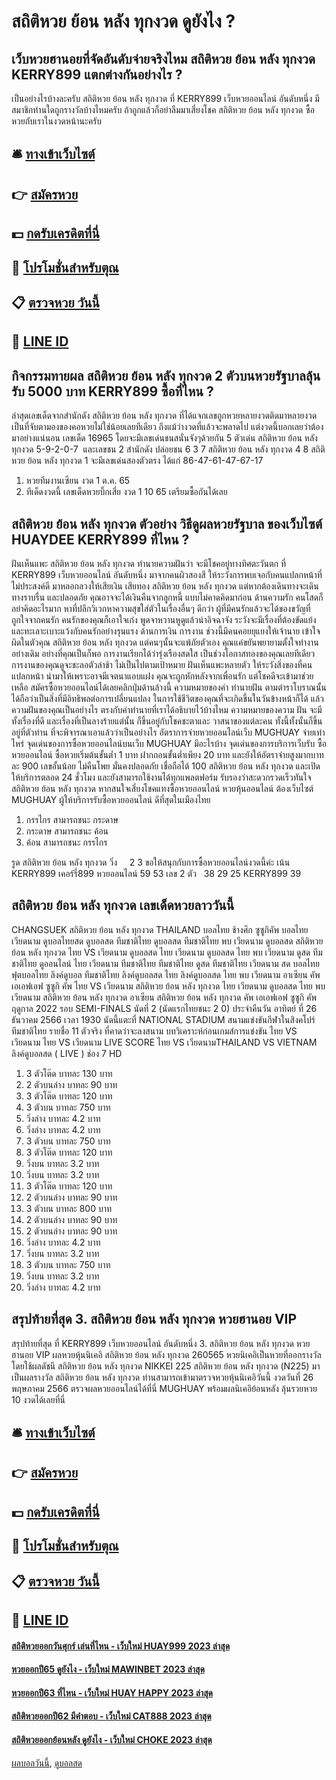 # สถิติหวย ย้อน หลัง ทุกงวด ดูยังไง ?
## เว็บหวยฮานอยที่จัดอันดับจ่ายจริงไหม สถิติหวย ย้อน หลัง ทุกงวด KERRY899 แตกต่างกันอย่างไร ?
เป็นอย่างไรบ้างละครับ สถิติหวย ย้อน หลัง ทุกงวด ที่ KERRY899 เว็บหวยออนไลน์ อันดับหนึ่ง มีสมาชิกท่านใดถูกรางวัลบ้างไหมครับ ถ้าถูกแล้วก็อย่าลืมมาเสี่ยงโชค สถิติหวย ย้อน หลัง ทุกงวด ซื้อหวยกับเราในงวดหน้านะครับ

## 🛎 [ทางเข้าเว็บไซต์](https://bit.ly/3BG5bNw)
## 👉 [สมัครหวย](https://bit.ly/3BG5bNw)
## 💵 [กดรับเครดิตที่นี่](https://bit.ly/3C3mvgS)
## 👑 [โปรโมชั่นสำหรับตุณ](https://bit.ly/3C3mvgS)
## 📋 [ตรวจหวย วันนี้](https://bit.ly/3C3mvgS)
## 📱 [LINE ID](https://bit.ly/3C3mvgS)

## กิจกรรมทายผล สถิติหวย ย้อน หลัง ทุกงวด 2 ตัวบนหวยรัฐบาลลุ้นรับ 5000 บาท KERRY899 ซื้อที่ไหน ?
ล่าสุดเลขเด็ดจากสำนักดัง สถิติหวย ย้อน หลัง ทุกงวด ที่ได้แจกเลขถูกหวยหลายงวดติดมาหลายงวด เป็นที่จับตามองของคอหวยไม่ใช่น้อยเลยทีเดียว ถึงแม้ว่างวดที่แล้วจะพลาดไป แต่งวดนี้บอกเลยว่าต้องมาอย่างแน่นอน เลขเด็ด 16965 โดยจะมีเลขเด่นชนสนั่นจังๆด้วยกัน 5 ตัวเด่น สถิติหวย ย้อน หลัง ทุกงวด 5-9-2-0-7  และเลขชน 2 สำนักดัง ปล่อยชน 6 3 7 สถิติหวย ย้อน หลัง ทุกงวด 4 8 สถิติหวย ย้อน หลัง ทุกงวด 1 จะมีเลขเด่นสองตัวตรง ได้แก่ 86-47-61-47-67-17
1. หวยทีมงานเซียน งวด 1 ต.ค. 65
2. ทีเด็ดงวดนี้ เลขเด็ดหวยบิ๊กเสี่ย งวด 1 10 65 เตรียมซื้อกันได้เลย

## สถิติหวย ย้อน หลัง ทุกงวด ตัวอย่าง วิธีดูผลหวยรัฐบาล ของเว็บไซต์ HUAYDEE KERRY899 ที่ไหน ?
ฝันเห็นแพะ สถิติหวย ย้อน หลัง ทุกงวด ทำนายความฝันว่า จะมีโชคอยู่ทางทิศตะวันตก ที่ KERRY899 เว็บหวยออนไลน์ อันดับหนึ่ง มาจากคนผิวสองสี ให้ระวังการพบเจอกับคนแปลกหน้าที่ไม่ประสงค์ดี มาหลอกลวงให้เสียเงิน เสียทอง สถิติหวย ย้อน หลัง ทุกงวด แต่หากต้องเดินทางจะเดินทางราบรื่น และปลอดภัย คุณอาจจะได้เงินคืนจากลูกหนี้ แบบไม่คาดคิดมาก่อน
ด้านความรัก คนโสดก็อย่าคิดอะไรมาก หาที่ปลีกวิเวกหาความสุขใส่ตัวในเรื่องอื่นๆ ดีกว่า ผู้ที่มีคนรักแล้วจะได้ของขวัญที่ถูกใจจากคนรัก คนรักของคุณก็เอาใจเก่ง พูดจาหวานหูดูแล้วน่าอิจฉาจัง ระวังจะมีเรื่องที่ต้องขัดแย้ง และทะเลาะเบาะแว้งกับคนรักอย่างรุนแรง
ด้านการเงิน การงาน ช่วงนี้มีคนคอยยุแยงให้เจ้านาย เข้าใจผิดในตัวคุณ สถิติหวย ย้อน หลัง ทุกงวด แต่คนๆนั้นจะแพ้ภัยตัวเอง คุณแค่ขยันพยายามตั้งใจทำงานอย่างเดิม อย่างที่คุณเป็นก็พอ การงานเรียกได้ว่ารุ่งเรืองสดใส เป็นช่วงโอกาสทองของคุณเลยทีเดียว การงานของคุณดูจะชะลอตัวล่าช้า ไม่เป็นไปตามเป้าหมาย
ฝันเห็นแพะหลายตัว ให้ระวังสิ่งของที่คนแปลกหน้า นำมาให้เพราะอาจมีเจตนาแอบแฝง คุณจะถูกหักหลังจากเพื่อนรัก แต่โชคดีจะเข้ามาช่วยเหลือ
สมัครซื้อหวยออนไลน์ได้เลยคลิกปุ่มด้านล้างนี้
ความหมายของคำ ทำนายฝัน ตามตำราโบราณนั้น ได้ถือว่าเป็นสิ่งที่มีอิทธิพลต่อการเปลี่ยนแปลง ในการใช้ชีวิตของคุณที่จะเกิดขึ้นในวันข้างหน้าก็ได้ แล้วความฝันของคุณเป็นอย่างไร ตรงกับคำทำนายที่เราได้อธิบายไว้บ้างไหม ความหมายของความ ฝัน จะมีทั้งเรื่องที่ดี และเรื่องที่เป็นลางร้ายแต่นั้น ก็ขึ้นอยู่กับโชคชะตาและ วาสนาของแต่ละคน ทั้งนี้ทั้งนั้นก็ขึ้นอยู่ที่ตัวท่าน ที่จะพิจารณาเอาแล้วว่าเป็นอย่างไร
อัตราการจ่ายหวยออนไลน์เว็บ MUGHUAY จ่ายเท่าไหร่
จุดเด่นของการซื้อหวยออนไลน์บนเว็บ MUGHUAY มีอะไรบ้าง
จุดเด่นของการบริการเว็บรับ ซื้อหวยออนไลน์ ซื้อหวยเริ่มต้นขั้นต่ำ 1 บาท ฝากถอนขั้นต่ำเพียง 20 บาท และยังให้อัตราจ่ายสูงมากบาทละ 900 เลขอั้นน้อย ไม่คืนโพย มั่นคงปลอดภัย เชื่อถือได้ 100 สถิติหวย ย้อน หลัง ทุกงวด และเปิดให้บริการตลอด 24 ชั่วโมง และยังสามารถใช้งานได้ทุกแพลตฟอร์ม รับรองว่าสะดวกรวดเร็วทันใจ สถิติหวย ย้อน หลัง ทุกงวด หากสนใจเสี่ยงโชคแทงซื้อหวยออนไลน์ หวยหุ้นออนไลน์ ต้องเว็บไซต์ MUGHUAY ผู้ให้บริการรับซื้อหวยออนไลน์ ดีที่สุดในเมืองไทย
1. กรรไกร สามารถชนะ กระดาษ
2. กระดาษ สามารถชนะ ค้อน
3. ค้อน สามารถชนะ กรรไกร

รูด สถิติหวย ย้อน หลัง ทุกงวด วิ่ง     2 3
ขอให้สนุกกับการซื้อหวยออนไลน์งวดนี้ค่ะ
เน้น KERRY899 เคอร์รี่899 หวยออนไลน์ 59 53
เลข 2 ตัว   38 29 25 KERRY899 39

## สถิติหวย ย้อน หลัง ทุกงวด เลขเด็ดหวยลาววันนี้
CHANGSUEK สถิติหวย ย้อน หลัง ทุกงวด THAILAND บอลไทย ช้างศึก ซูซูกิคัพ บอลไทย เวียดนาม ดูบอลไทยสด ดูบอลสด ทีมชาติไทย ดูบอลสด ทีมชาติไทย พบ เวียดนาม ดูบอลสด สถิติหวย ย้อน หลัง ทุกงวด ไทย VS เวียดนาม ดูบอลสด ไทย เวียดนาม ดูบอลสด ไทย พบ เวียดนาม ดูสด ทีมชาติไทย ดูออนไลน์ ไทย เวียดนาม ทีมชาติไทย ทีมชาติไทย ดูสด ทีมชาติไทย เวียดนาม สด บอลไทย ฟุตบอลไทย ลิงค์ดูบอล ทีมชาติไทย ลิงค์ดูบอลสด ไทย ลิงค์ดูบอลสด ไทย พบ เวียดนาม อาเซียน คัพ เอเอฟเอฟ ซูซูกิ คัพ ไทย VS เวียดนาม สถิติหวย ย้อน หลัง ทุกงวด ไทย เวียดนาม
ดูบอลสด ไทย พบ เวียดนาม สถิติหวย ย้อน หลัง ทุกงวด อาเซียน สถิติหวย ย้อน หลัง ทุกงวด คัพ เอเอฟเอฟ ซูซูกิ คัพ ฤดูกาล 2022 รอบ SEMI-FINALS นัดที่ 2 (นัดแรกไทยชนะ 2 0) ประจำคืนวัน อาทิตย์ ที่ 26 ธันวาคม 2566 เวลา 1930 นัดนี้แตะที่ NATIONAL STADIUM สนามแข่งขันกีฬาในสิงคโปร์
ทีมชาติไทย รายชื่อ 11 ตัวจริง ที่คาดว่าจะลงสนาม
บทวิเคราะห์ก่อนเกมส์การแข่งขัน ไทย VS เวียดนาม
ไทย VS เวียดนาม
LIVE SCORE ไทย VS เวียดนามTHAILAND VS VIETNAM
ลิงค์ดูบอลสด ( LIVE )
ช่อง 7 HD
1. 3 ตัวโต๊ด บาทละ 130 บาท
2. 2 ตัวบนล่าง บาทละ 90 บาท
3. 3 ตัวโต๊ด บาทละ 120 บาท
4. 3 ตัวบน บาทละ 750 บาท
5. วิ่งล่าง บาทละ 4.2 บาท
6. วิ่งล่าง บาทละ 4.2 บาท
7. 3 ตัวบน บาทละ 750 บาท
8. 3 ตัวโต๊ด บาทละ 120 บาท
9. วิ่งบน บาทละ 3.2 บาท
10. วิ่งบน บาทละ 3.2 บาท
11. 3 ตัวโต๊ด บาทละ 120 บาท
12. 2 ตัวบนล่าง บาทละ 90 บาท
13. 3 ตัวบน บาทละ 800 บาท
14. 2 ตัวบนล่าง บาทละ 90 บาท
15. 2 ตัวบนล่าง บาทละ 90 บาท
16. วิ่งล่าง บาทละ 4.2 บาท
17. วิ่งบน บาทละ 3.2 บาท
18. 3 ตัวบน บาทละ 750 บาท
19. วิ่งบน บาทละ 3.2 บาท
20. วิ่งล่าง บาทละ 4.2 บาท

## สรุปท้ายที่สุด 3. สถิติหวย ย้อน หลัง ทุกงวด หวยฮานอย VIP
สรุปท้ายที่สุด ที่ KERRY899 เว็บหวยออนไลน์ อันดับหนึ่ง 3. สถิติหวย ย้อน หลัง ทุกงวด หวยฮานอย VIP ผลหวยหุ้นนิเคอิ สถิติหวย ย้อน หลัง ทุกงวด 260565 หวยนิเคอิเป็นหวยที่ออกรางวัลโดยใช้ผลดัชนี สถิติหวย ย้อน หลัง ทุกงวด NIKKEI 225 สถิติหวย ย้อน หลัง ทุกงวด (N225) มาเป็นผลรางวัล สถิติหวย ย้อน หลัง ทุกงวด ท่านสามารถเข้ามาตรวจหวยหุ้นนิเคอิวันนี้ งวดวันที่ 26 พฤษภาคม 2566 ตรวจผลหวยออนไลน์ได้ที่นี่ MUGHUAY พร้อมผลนิเคอิย้อนหลัง ลุ้นรวยหวย 10 งวดได้เลยที่นี่

## 🛎 [ทางเข้าเว็บไซต์](https://bit.ly/3BG5bNw)
## 👉 [สมัครหวย](https://bit.ly/3BG5bNw)
## 💵 [กดรับเครดิตที่นี่](https://bit.ly/3C3mvgS)
## 👑 [โปรโมชั่นสำหรับตุณ](https://bit.ly/3C3mvgS)
## 📋 [ตรวจหวย วันนี้](https://bit.ly/3C3mvgS)
## 📱 [LINE ID](https://bit.ly/3C3mvgS)

#### [สถิติหวยออกวันศุกร์ เล่นที่ไหน - เว็บใหม่ HUAY999 2023 ล่าสุด](https://atom.io/themes/สถิติหวยออกวันศุกร์%20เล่นที่ไหน%20-%20เว็บใหม่%20huay999%202023%20ล่าสุด)
#### [หวยออกปี65 ดูยังไง - เว็บใหม่ MAWINBET 2023 ล่าสุด](https://atom.io/themes/หวยออกปี65%20ดูยังไง%20-%20เว็บใหม่%20mawinbet%202023%20ล่าสุด)
#### [หวยออกปี63 ที่ไหน - เว็บใหม่ HUAY HAPPY 2023 ล่าสุด](https://atom.io/themes/หวยออกปี63%20ที่ไหน%20-%20เว็บใหม่%20huay%20happy%202023%20ล่าสุด)
#### [สถิติหวยออกปี62 มีคำตอบ - เว็บใหม่ CAT888 2023 ล่าสุด](https://atom.io/themes/สถิติหวยออกปี62%20มีคำตอบ%20-%20เว็บใหม่%20cat888%202023%20ล่าสุด)
#### [สถิติหวยออกย้อนหลัง ดูยังไง - เว็บใหม่ CHOKE 2023 ล่าสุด](https://atom.io/themes/สถิติหวยออกย้อนหลัง%20ดูยังไง%20-%20เว็บใหม่%20choke%202023%20ล่าสุด)

[ผลบอลวันนี้](https://siamsport.tv "ผลบอลวันนี้"), [ดูบอลสด](https://siamsport.tv/ดูบอลสด "ดูบอลสด")